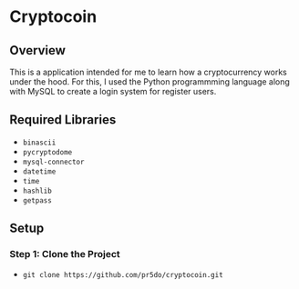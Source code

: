 # Cryptocoin

## Overview

This is a application intended for me to learn how a cryptocurrency works under the hood. For this, I used the Python programmming language along with MySQL to create a login system for register users. 

## Required Libraries

- `binascii`
- `pycryptodome`
- `mysql-connector`
- `datetime`
- `time`
- `hashlib`
- `getpass`

## Setup

### Step 1: Clone the Project
- `git clone https://github.com/pr5do/cryptocoin.git`





